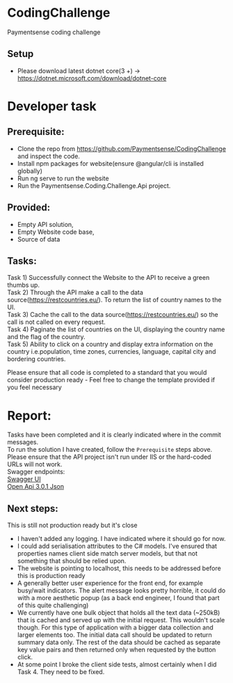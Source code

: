 # CodingChallenge
Paymentsense coding challenge

## Setup
  * Please download latest dotnet core(3 +) -> https://dotnet.microsoft.com/download/dotnet-core

# Developer task

## Prerequisite:
  * Clone the repo from https://github.com/Paymentsense/CodingChallenge and inspect the code.
  * Install npm packages for website(ensure @angular/cli is installed globally)
  * Run ng serve to run the website
  * Run the Paymentsense.Coding.Challenge.Api project.

## Provided:
  * Empty API solution,
  * Empty Website code base,
  * Source of data

## Tasks:

Task 1) Successfully connect the Website to the API to receive a green thumbs up.  
Task 2) Through the API make a call to the data source(https://restcountries.eu/). To return the list of country names to the UI.  
Task 3) Cache the call to the data source(https://restcountries.eu/) so the call is not called on every request.  
Task 4) Paginate the list of countries on the UI, displaying the country name and the flag of the country.  
Task 5) Ability to click on a country and display extra information on the country i.e.population, time zones, currencies, language, capital city and bordering countries.  
  
Please ensure that all code is completed to a standard that you would consider production ready - Feel free to change the template provided if you feel necessary  

# Report:
Tasks have been completed and it is clearly indicated where in the commit messages.  
To run the solution I have created, follow the `Prerequisite` steps above. Please ensure that the API project isn't run under IIS or the hard-coded URLs will not work.  
Swagger endpoints:  
[Swagger UI](http://localhost:5001/swagger/index.html)  
[Open Api 3.0.1 Json](http://localhost:5001/swagger/v1/swagger.json)  

## Next steps:
This is still not production ready but it's close
  * I haven't added any logging. I have indicated where it should go for now.
  * I could add serialisation attributes to the C# models. I've ensured that properties names client side match server models, but that not something that should be relied upon.
  * The website is pointing to localhost, this needs to be addressed before this is production ready
  * A generally better user experience for the front end, for example busy/wait indicators. The alert message looks pretty horrible, it could do with a more aesthetic popup (as a back end engineer, I found that part of this quite challenging)
  * We currently have one bulk object that holds all the text data (~250kB) that is cached and served up with the initial request. This wouldn't scale though. For this type of application with a bigger data collection and larger elements too. The initial data call should be updated to return summary data only. The rest of the data should be cached as separate key value pairs and then returned only when requested by the button click.
  * At some point I broke the client side tests, almost certainly when I did Task 4. They need to be fixed.
